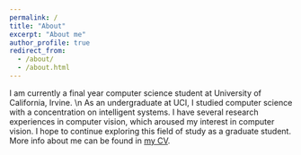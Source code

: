 ```yaml
---
permalink: /
title: "About"
excerpt: "About me"
author_profile: true
redirect_from: 
  - /about/
  - /about.html
---
```


I am currently a final year computer science student at University of California, Irvine. \n
As an undergraduate at UCI, I studied computer science with a concentration on intelligent systems. I have several research experiences in computer vision, which aroused my interest in computer vision. I hope to continue exploring this field of study as a graduate student.
More info about me can be found in [my CV](https://qzhangli.github.io/cv/).
